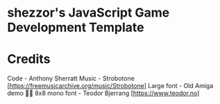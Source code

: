 # shezzor's JavaScript Game Development Template

# Credits

Code - Anthony Sherratt
Music - Strobotone [https://freemusicarchive.org/music/Strobotone]
Large font - Old Amiga demo 🤷‍♂️
8x8 mono font - Teodor Bjerrang [https://www.teodor.no]
